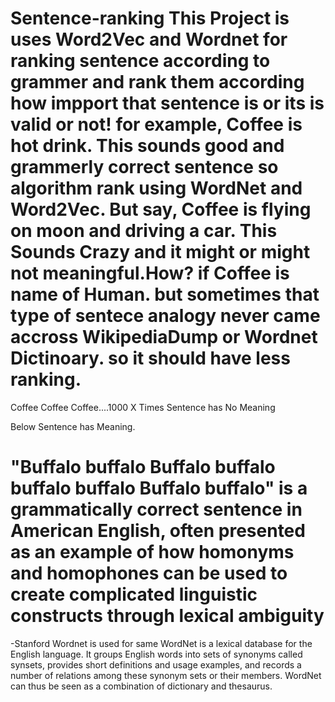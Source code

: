 Sentence-ranking
This Project is uses Word2Vec and Wordnet for ranking sentence according to grammer and rank them according how impport that sentence is or its is valid or not!
for example,
  Coffee is hot drink.
This sounds good and grammerly correct sentence so algorithm rank using WordNet and Word2Vec.
But say,
Coffee is flying on moon and driving a car.
This Sounds Crazy and it might or might not meaningful.How?
if Coffee is name of Human.
but sometimes that type of sentece analogy never came accross WikipediaDump or Wordnet Dictinoary.
so it should have less ranking.
====================================================================================================================
Coffee Coffee Coffee....1000 X Times
Sentence has No Meaning

Below Sentence has Meaning.

"Buffalo buffalo Buffalo buffalo buffalo buffalo Buffalo buffalo" is a grammatically correct sentence in American English, often presented as an example of how homonyms and homophones can be used to create complicated linguistic constructs through lexical ambiguity
=======================================================================================================================
-Stanford Wordnet is used for same
WordNet is a lexical database for the English language. It groups English words into sets of synonyms called synsets, provides short definitions and usage examples, and records a number of relations among these synonym sets or their members. WordNet can thus be seen as a combination of dictionary and thesaurus.
